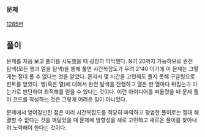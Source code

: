 ### 문제
[1285번](https://www.acmicpc.net/problem/1285)

## 풀이
문제를 처음 보고 풀이를 시도했을 때 굉장히 막막했다. N이 20까지 가능하므로 완전 탐색(모든 행과 열을 탐색)을 통해 풀면 시간복잡도가 무려 2^40 이기에 이 문제는 그렇게는 절대 풀 수 없다는 것을 알았다. 혼자서 몇 시간을 고민해도 풀지 못해 구글링으로 힌트를 얻었다. 행(혹은 열)에 대해서 완전 탐색을 진행하고 열은 한 열마다 뒤집는가 마는가로 판단하여 최적해를 얻을 수 있다는 것이다. 이런 아이디어를 떠올렸을 때 문제 풀이 코드를 작성하는 것은 그렇게 어려운 일이 아니었다.

문제에서 얻어갈만한 점은 미리 시간복잡도를 적당히 파악하고 평범한 풀이로는 절대 해결할 수 없다는 것을 깨달았을 때 문제에 방향성을 새로 고민하고 새로운 풀이를 찾아내려 노력해야 한다는 것이다.


